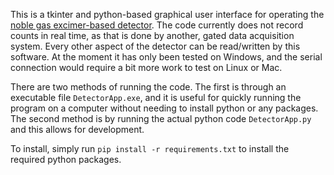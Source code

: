 This is a tkinter and python-based graphical user interface for operating the [noble gas excimer-based detector]([url](https://pubs.aip.org/aip/jap/article/115/14/144504/932467/Noble-gas-excimer-scintillation-following-neutron)https://pubs.aip.org/aip/jap/article/115/14/144504/932467/Noble-gas-excimer-scintillation-following-neutron). The code currently does not record counts in real time, as that is done by another, gated data acquisition system. Every other aspect of the detector can be read/written by this software. At the moment it has only been tested on Windows, and the serial connection would require a bit more work to test on Linux or Mac.

There are two methods of running the code. The first is through an executable file `DetectorApp.exe`, and it is useful for quickly running the program on a computer without needing to install python or any packages. The second method is by running the actual python code `DetectorApp.py` and this allows for development.

To install, simply run `pip install -r requirements.txt` to install the required python packages.
